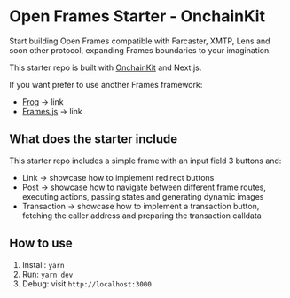 # Open Frames Starter - OnchainKit

Start building Open Frames compatible with Farcaster, XMTP, Lens and soon other protocol, expanding Frames boundaries to your imagination.

This starter repo is built with [OnchainKit](https://onchainkit.xyz) and Next.js.

If you want prefer to use another Frames framework:

- [Frog](https://frog.fm) -> link
- [Frames.js](https://framesjs.org) -> link

## What does the starter include

This starter repo includes a simple frame with an input field 3 buttons and:

- Link -> showcase how to implement redirect buttons
- Post -> showcase how to navigate between different frame routes, executing actions, passing states and generating dynamic images
- Transaction -> showcase how to implement a transaction button, fetching the caller address and preparing the transaction calldata

## How to use

1. Install: `yarn`
2. Run: `yarn dev`
3. Debug: visit `http://localhost:3000`
